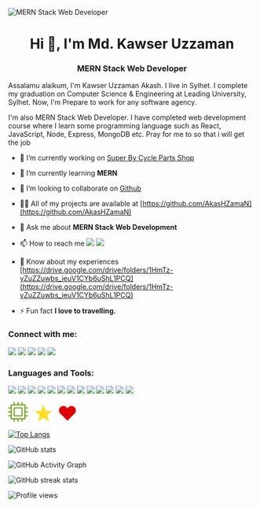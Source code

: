 ![MERN Stack Web Developer](https://avatars.githubusercontent.com/u/96652000?v=4)


<h1 align="center">Hi 👋, I'm Md. Kawser Uzzaman</h1>
<h3 align="center">MERN Stack Web Developer</h3>

Assalamu alaikum, I'm Kawser Uzzaman Akash. I live in Sylhet. I complete my graduation on Computer Science & Engineering at Leading University, Sylhet. Now, I'm Prepare to work for any software agency.

I'm also MERN Stack Web Developer. I have completed web development course where I learn some programming language such as React, JavaScript, Node, Express, MongoDB etc.
Pray for me to so that i will get the job


- 🔭 I’m currently working on [Super By Cycle Parts Shop](https://super-bycycle.web.app/)

- 🌱 I’m currently learning **MERN**

- 👯 I’m looking to collaborate on [Github](https://github.com/AkasHZamaN)

- 👨‍💻 All of my projects are available at [https://github.com/AkasHZamaN](https://github.com/AkasHZamaN)

- 💬 Ask me about **MERN Stack Web Development**

- 📫 How to reach me <a href="kawseruzzaman05@gmail.com"><img src="https://img.shields.io/badge/Gmail-D14836?style=for-the-badge&logo=gmail&logoColor=white" /></a>  <a href="https://www.facebook.com/akash.zaman.18400/"><img src="https://img.shields.io/badge/Facebook-1877F2?style=for-the-badge&logo=facebook&logoColor=white" /></a>

- 📄 Know about my experiences [https://drive.google.com/drive/folders/1HmTz-yZuZZuwbs_ieuV1CYb6uShL1PCQ](https://drive.google.com/drive/folders/1HmTz-yZuZZuwbs_ieuV1CYb6uShL1PCQ)

- ⚡ Fun fact **I love to travelling.**

<h3 align="left">Connect with me:</h3>
<p>
        <a href="https://www.linkedin.com/in/md-kawser-uzzaman-4586ba230/"><img src="https://img.shields.io/badge/LinkedIn-0077B5?style=for-the-badge&logo=linkedin&logoColor=white" /></a>
        <a href="https://www.facebook.com/akash.zaman.18400/"><img src="https://img.shields.io/badge/Facebook-1877F2?style=for-the-badge&logo=facebook&logoColor=white" /></a>
        <a href="https://www.instagram.com/invites/contact/?i=1fnbmc8vtwb98&utm_content=1myv59q"><img src="https://img.shields.io/badge/Instagram-E4405F?style=for-the-badge&logo=instagram&logoColor=white" /></a>
        <a href="kawseruzzaman05@gmail.com"><img src="https://img.shields.io/badge/Gmail-D14836?style=for-the-badge&logo=gmail&logoColor=white" /></a>
        <a href="https://wa.me/01760078629"><img src="https://img.shields.io/badge/WhatsApp-25D366?style=for-the-badge&logo=whatsapp&logoColor=white" /></a>
   </p>


<h3 align="left">Languages and Tools:</h3>
<p>
        <a href="#"><img src="https://img.shields.io/badge/HTML5-E34F26?style=for-the-badge&logo=html5&logoColor=white" /></a>
        <a href="#"><img src="https://img.shields.io/badge/CSS3-1572B6?style=for-the-badge&logo=css3&logoColor=white" /></a>
        <a href="#"><img src="https://img.shields.io/badge/JavaScript-323330?style=for-the-badge&logo=javascript&logoColor=F7DF1E" /></a>
        <a href="#"><img src="https://img.shields.io/badge/React-20232A?style=for-the-badge&logo=react&logoColor=61DAFB" /></a>
        <a href="#"><img src="https://img.shields.io/badge/React_Router-CA4245?style=for-the-badge&logo=react-router&logoColor=white" /></a>
        <a href="#"><img src="https://img.shields.io/badge/Node.js-339933?style=for-the-badge&logo=nodedotjs&logoColor=white" /></a>
        <a href="#"><img src="https://img.shields.io/badge/Express.js-000000?style=for-the-badge&logo=express&logoColor=white" /></a>
        <a href="#"><img src="https://img.shields.io/badge/MongoDB-4EA94B?style=for-the-badge&logo=mongodb&logoColor=white" /></a>
        <a href="#"><img src="https://img.shields.io/badge/Bootstrap-563D7C?style=for-the-badge&logo=bootstrap&logoColor=white" /></a>
        <a href="#"><img src="https://img.shields.io/badge/Tailwind_CSS-38B2AC?style=for-the-badge&logo=tailwind-css&logoColor=white" /></a>
        <a href="#"><img src="https://img.shields.io/badge/Material%20UI-007FFF?style=for-the-badge&logo=mui&logoColor=white" /></a>
        <a href="#"><img src="https://img.shields.io/badge/JWT-000000?style=for-the-badge&logo=JSON%20web%20tokens&logoColor=white" /></a>
        <a href="#"><img src="https://img.shields.io/badge/firebase-ffca28?style=for-the-badge&logo=firebase&logoColor=black" /></a> 
</p>







<a href='https://docs.github.com/en/developers'><img src='https://raw.githubusercontent.com/acervenky/animated-github-badges/master/assets/devbadge.gif' width='40' height='40'></a> <a href='https://stars.github.com/'><img src='https://raw.githubusercontent.com/acervenky/animated-github-badges/master/assets/starbadge.gif' width='35' height='35'></a> <a href='https://docs.github.com/en/github/supporting-the-open-source-community-with-github-sponsors'><img src='https://raw.githubusercontent.com/acervenky/animated-github-badges/master/assets/sponsorbadge.gif' width='35' height='35'></a> 

[![Top Langs](https://github-readme-stats.vercel.app/api/top-langs/?username=AkasHZamaN)](https://github.com/anuraghazra/github-readme-stats)

![GitHub stats](https://github-readme-stats.vercel.app/api?username=AkasHZamaN&show_icons=true&count_private=true)  

![GitHub Activity Graph](https://activity-graph.herokuapp.com/graph?username=AkasHZamaN)  

![GitHub streak stats](https://github-readme-streak-stats.herokuapp.com/?user=AkasHZamaN)  

![Profile views](https://gpvc.arturio.dev/AkasHZamaN)  
